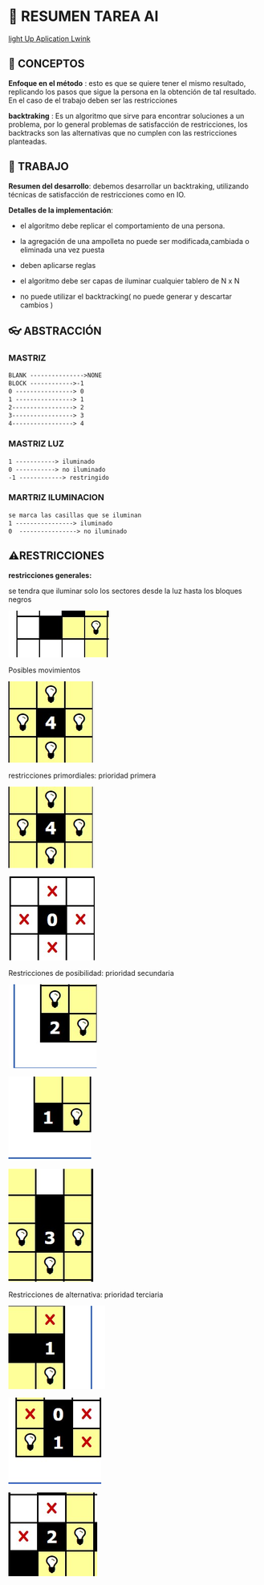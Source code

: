 # 🧠 RESUMEN TAREA AI
[light Up Aplication Lwink](https://es.puzzle-light-up.com/)

## 			📄 CONCEPTOS

**Enfoque en el método** : esto es que se quiere tener el mismo resultado, replicando los pasos que sigue la persona en la obtención de tal resultado. En el caso de el trabajo deben ser las restricciones

**backtraking** : Es un algoritmo que sirve para encontrar soluciones a un problema, por lo general problemas de satisfacción de restricciones, los backtracks son las alternativas que no cumplen con las restricciones planteadas.

## 			📖 TRABAJO

**Resumen del desarrollo**: debemos desarrollar un backtraking, utilizando técnicas de satisfacción de restricciones como en IO.

**Detalles de la implementación**: 

- el algoritmo debe replicar el comportamiento de una persona.

- la agregación de una ampolleta no puede ser modificada,cambiada o eliminada una vez puesta

- deben aplicarse reglas

- el algoritmo debe ser capas de iluminar cualquier tablero de N x N

- no puede utilizar el backtracking( no puede generar y descartar cambios )


## 👓 ABSTRACCIÓN

### MASTRIZ

    BLANK --------------->NONE
    BLOCK ------------>-1
    0 ----------------> 0
    1 ----------------> 1
    2-----------------> 2
    3-----------------> 3
    4-----------------> 4

### MASTRIZ LUZ

	1 -----------> iluminado
	0 -----------> no iluminado
	-1 ------------> restringido

### MARTRIZ ILUMINACION

    se marca las casillas que se iluminan
    1 ----------------> iluminado
    0  ----------------> no iluminado


## ⚠️RESTRICCIONES  

**restricciones generales:** 

se tendra que iluminar solo los sectores desde la luz hasta los bloques negros

![restricGeneral](imgs/restricGeneral.jpg)

Posibles movimientos

![PosibleMov](imgs/PosibleMov.jpg)

restricciones primordiales: prioridad primera



![PosibleMov](imgs/PosibleMov.jpg)

![Restriccion1](imgs/Restriccion1.jpg)



Restricciones de posibilidad: prioridad secundaria

![Restriccion2](imgs/Restriccion2.jpg)



![Restriccion3](imgs/Restriccion3.jpg)

![Restriccion4](imgs/Restriccion4.jpg)

Restricciones de alternativa: prioridad terciaria

![Restriccion5](imgs/Restriccion5.jpg)

![Restriccion6](imgs/Restriccion6.jpg)

![Restriccion7](imgs/Restriccion7.jpg)

